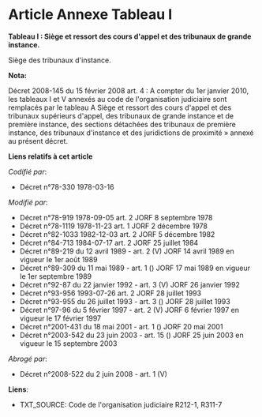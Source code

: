 # Article Annexe Tableau I

**Tableau I : Siège et ressort des cours d'appel et des tribunaux de grande instance.**

Siège des tribunaux d'instance.

**Nota:**

Décret 2008-145 du 15 février 2008 art. 4 : A compter du 1er janvier 2010, les tableaux I et V annexés au code de
l'organisation judiciaire sont remplacés par le tableau A  Siège et ressort des cours d'appel et des tribunaux supérieurs
d'appel, des tribunaux de grande instance et de première instance, des sections détachées des tribunaux de première instance,
des tribunaux d'instance et des juridictions de proximité » annexé au présent décret.

**Liens relatifs à cet article**

_Codifié par_:

  - Décret n°78-330 1978-03-16

_Modifié par_:

  - Décret n°78-919 1978-09-05 art. 2 JORF 8 septembre 1978
  - Décret n°78-1119 1978-11-23 art. 1 JORF 2 décembre 1978
  - Décret n°82-1033 1982-12-03 art. 2 JORF 5 décembre 1982
  - Décret n°84-713 1984-07-17 art. 2 JORF 25 juillet 1984
  - Décret n°89-219 du 12 avril 1989 - art. 2 (V) JORF 14 avril 1989 en vigueur le 1er août 1989
  - Décret n°89-309 du 11 mai 1989 - art. 1 () JORF 17 mai 1989 en vigueur le 1er septembre 1989
  - Décret n°92-87 du 22 janvier 1992 - art. 3 (V) JORF 26 janvier 1992
  - Décret n°93-956 1993-07-26 art. 2 JORF 28 juillet 1993
  - Décret n°93-955 du 26 juillet 1993 - art. 3 () JORF 28 juillet 1993
  - Décret n°97-96 du 5 février 1997 - art. 2 (V) JORF 6 février 1997 en vigueur le 17 février 1997
  - Décret n°2001-431 du 18 mai 2001 - art. 1 () JORF 20 mai 2001
  - Décret n°2003-542 du 23 juin 2003 - art. 15 () JORF 25 juin 2003 en vigueur le 15 septembre 2003

_Abrogé par_:

  - Décret n°2008-522 du 2 juin 2008 - art. 1 (V)

**Liens**:

  - TXT_SOURCE: Code de l'organisation judiciaire R212-1, R311-7
